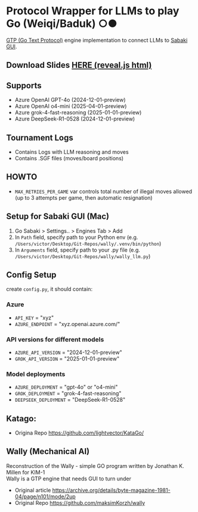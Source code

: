 # Protocol Wrapper for LLMs to play Go (Weiqi/Baduk) ○●  
[GTP (Go Text Protocol)](https://senseis.xmp.net/?GoTextProtocol) engine implementation to connect LLMs to [Sabaki GUI](https://github.com/SabakiHQ/Sabaki).
## Download Slides [HERE (reveal.js html)](https://github.com/viczommers/go-bot-llm/blob/main/slides/slides.html)

## Supports
- Azure OpenAI GPT-4o (2024-12-01-preview)
- Azure OpenAI o4-mini (2025-04-01-preview)
- Azure grok-4-fast-reasoning (2025-01-01-preview)
- Azure DeepSeek-R1-0528 (2024-12-01-preview)

## Tournament Logs
- Contains Logs with LLM reasoning and moves
- Contains .SGF files (moves/board positions)

##  HOWTO
- `MAX_RETRIES_PER_GAME` var controls total number of illegal moves allowed (up to 3 attempts per game, then automatic resignation)

## Setup for Sabaki GUI (Mac)
1. Go Sabaki > Settings.. > Engines Tab > Add
2. In `Path` field, specify path to your Python env (e.g. `/Users/victor/Desktop/Git-Repos/wally/.venv/bin/python`)
3. In `Arguments` field, specify path to your .py file (e.g. `/Users/victor/Desktop/Git-Repos/wally/wally_llm.py`)

## Config Setup
create `config.py`, it should contain:
### Azure
- `API_KEY` = "xyz"
- `AZURE_ENDPOINT` = "xyz.openai.azure.com/"

### API versions for different models
- `AZURE_API_VERSION` = "2024-12-01-preview"
- `GROK_API_VERSION` = "2025-01-01-preview" 

### Model deployments
- `AZURE_DEPLOYMENT` = "gpt-4o" or "o4-mini"
- `GROK_DEPLOYMENT` = "grok-4-fast-reasoning"
- `DEEPSEEK_DEPLOYMENT` = "DeepSeek-R1-0528"

## Katago:
- Origina Repo https://github.com/lightvector/KataGo/

## Wally (Mechanical AI)
Reconstruction of the Wally - simple GO program written by Jonathan K. Millen for KIM-1<br>
Wally is a GTP engine that needs GUI to turn under
- Original article https://archive.org/details/byte-magazine-1981-04/page/n101/mode/2up
- Original Repo https://github.com/maksimKorzh/wally
